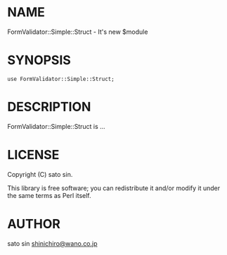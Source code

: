 # NAME

FormValidator::Simple::Struct - It's new $module

# SYNOPSIS

    use FormValidator::Simple::Struct;

# DESCRIPTION

FormValidator::Simple::Struct is ...

# LICENSE

Copyright (C) sato sin.

This library is free software; you can redistribute it and/or modify
it under the same terms as Perl itself.

# AUTHOR

sato sin <shinichiro@wano.co.jp>
